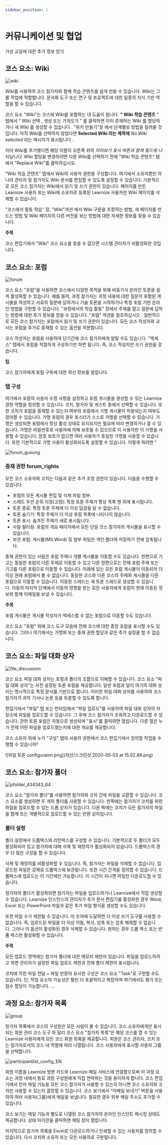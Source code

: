 ```yaml
---
sidebar_position: 1
---
```


# 커뮤니케이션 및 협업

가상 교실에 대한 추가 정보 얻기

## 코스 요소: Wiki

![wiki](/img/course_elements/wiki.png)

Wiki를 사용하여 코스 참가자와 함께 학습 콘텐츠를 쉽게 만들 수 있습니다. Wiki는 그룹 작업에 적합합니다. 문서화 도구 또는 연구 및 프로젝트에 대한 일종의 지식 기반 역할을 할 수 있습니다.

코스 요소 "Wiki"는 코스에 Wiki를 포함하는 데 도움이 됩니다. **" Wiki 학습 콘텐츠** " 탭에서 " Wiki 선택 , 생성 또는 가져오기 " 를 클릭하면 이미 존재하는 Wiki 를 할당하거나 새 Wiki 를 생성할 수 있습니다 . "위키 만들기"장 에서 단계별로 방법을 알려줄 것입니다. 아직 Wiki를 선택하지 않았다면 **Selected Wiki 라는 제목에** *No Wiki selected* 라는 메시지가 표시됩니다 .

이미 Wiki를 추가했다면 해당 이름이 오른쪽 위의 *미리보기 표시 버튼과 함께 필드에 나타납니다.* Wiki 할당을 변경하려면 다른 Wiki를 선택하기 전에 "Wiki 학습 콘텐츠" 탭에서 "Replace Wiki"를 클릭하십시오.

"Wiki 학습 콘텐츠" 탭에서 Wiki의 사용자 권한을 구성합니다. 여기에서 소유자뿐만 아니라 관리자 및 참가자도 Wiki 문서를 편집할 수 있도록 설정할 수 있습니다. 기본적으로 모든 코스 참가자는 Wiki에서 읽기 및 쓰기 권한이 있습니다. 페이지를 만든 Learnize 사용자 또는 Wiki에 소유자로 등록된 Learnize 사용자만 Wiki 페이지를 삭제할 수 있습니다.

"코스에서 활동 학습" 장, "Wiki"섹션 에서 Wiki 구문을 조정하는 방법, 새 페이지를 만드는 방법 및 Wiki 페이지의 다른 버전을 보는 방법에 대한 자세한 정보를 찾을 수 있습니다.

**주목**

코스 편집기에서 "Wiki" 코스 요소를 찾을 수 없으면 시스템 관리자가 비활성화한 것입니다.

## 코스 요소: 포럼

![forum](/img/course_elements/forum.png)

코스 요소 "포럼"을 사용하면 코스에서 다양한 목적을 위해 비동기식 온라인 토론을 쉽게 활성화할 수 있습니다. 예를 들어, 과정 참가자는 과정 내용에 대한 질문이 포함된 게시물을 작성하고 서로의 질문에 답하거나 기술 토론을 시작하거나 특정 포럼 기반 온라인 방법을 구현할 수 있습니다. "과정에서의 학습 활동" 장에서 주제를 열고 질문에 답하는 방법에 대한 추가 정보를 얻을 수 있습니다. "포럼" 섹션을 참조하십시오 . 일반적으로 모든 코스 참가자는 포럼에서 읽기 및 쓰기 권한이 있습니다. 모든 코스 작성자와 교사는 포럼을 추가로 중재할 수 있는 옵션을 처분합니다.

코스 작성자는 포럼을 사용하여 단기간에 코스 참가자에게 알릴 수도 있습니다. "액세스" 탭에서 포럼을 적절하게 구성하기만 하면 됩니다. 즉, 코스 작성자만 쓰기 권한을 갖습니다.

**팁**

코스 참가자에게 포럼 구독에 대한 최신 정보를 알립니다.

### 탭 구성

여기에서 포럼의 사용자 수정 사항을 설정하고 포럼 게시물을 생성할 수 있는 Learnize 권한 역할을 정의할 수 있습니다. 코치, 참가자 및 게스트 중에서 선택할 수 있습니다. 또한 코치가 포럼을 중재할 수 있는지 여부와 포럼에서 가명 게시물이 허용되는지 여부도 정의할 수 있습니다. 가명 포럼의 경우 포스터가 스스로 가명을 선택할 수 있습니다. 가명은 생성되면 포럼에서 항상 활성 상태로 유지되지만 필요에 따라 변경하거나 끌 수 있습니다. 가명은 비밀번호로 사용자에 의해 보호될 수 있으므로 이 사용자만 이 가명을 사용할 수 있습니다. 암호 보호가 없으면 여러 사용자가 동일한 가명을 사용할 수 있습니다. 또한 기본적으로 가명 사용이 활성화되도록 설정할 수 있습니다. 이렇게 하려면 "

![forum_gusung](/img/course_elements/forum_gusung.png)

### 중재 권한 forum_rights

모든 코스 소유자와 코치는 다음과 같은 추가 조정 권한이 있습니다. 다음을 수행할 수 있습니다.

- 포럼의 모든 게시물 편집 및 삭제 파일 첨부.
- 스레드 우선 순위 지정(고정): 특정 토론 주제가 항상 목록 맨 위에 표시됩니다.
- 토론 종료: 특정 토론 주제에 더 이상 답글을 달 수 없습니다.
- 토론 숨기기: 특정 주제가 더 이상 포럼 목록에 나타나지 않습니다.
- 토론 표시: 숨겨진 주제가 새로 표시됩니다.
- 사람 필터링: 포럼의 개요 페이지에서 모든 단일 코스 참가자의 게시물을 표시할 수 있습니다.
- 보관 포럼: 게시물(MS Word) 및 첨부 파일은 개인 폴더에 저장하기 전에 압축됩니다.

중재 권한이 있는 사람은 포럼 주제나 개별 게시물을 이동할 수도 있습니다. 한편으로 기고는 동일한 포럼의 다른 주제로 이동할 수 있고 다른 한편으로는 전체 포럼 주제 또는 기고를 다른 포럼으로 이동할 수 있습니다. 아래에 있는 모든 포럼 게시물이 이동되어 더 이상 원래 포럼에서 볼 수 없습니다. 동일한 코스와 다른 코스의 주제와 게시물을 다른 포럼으로 이동할 수 있습니다. 이동된 스레드는 새 토론 스레드로 생성할 수 있습니다. 이동의 마지막 단계에서 이동의 영향을 받는 모든 사용자에게 포럼이 현재 이동된 정보와 함께 이메일을 보낼 수 있습니다.

**주목**

포럼 게시물은 게시물 작성자가 액세스할 수 없는 포럼으로 이동할 수도 있습니다.

코스 요소 "포럼" 외에 코스 도구 모음에 전체 코스에 대한 중앙 포럼을 표시할 수도 있습니다. 그러나 여기에서는 가명화 또는 중재 권한 할당과 같은 추가 설정을 할 수 없습니다.

## 코스 요소: 파일 대화 상자

![file_discussion](/img/course_elements/file_discussion.png)

코스 요소 파일 대화 상자는 포럼과 폴더의 조합으로 이해할 수 있습니다. 코스 요소 "파일 대화 상자"는 사전 설정된 토론 포럼을 제공합니다. 일반 포럼과 달리 여기의 대화 상자는 명시적으로 특정 문서를 기반으로 합니다. 이러한 파일 대화 상자를 사용하여 코스 참가자가 과학 기사나 논문 등을 토론할 수 있도록 합니다.

편집기에서 "파일" 탭 또는 런타임에서 "파일 업로드"를 사용하여 파일 대화 상자의 저장소에 파일을 업로드할 수 있습니다. 그 후에 코스 참가자가 조회하고 다운로드할 수 있습니다. 관련 토론 포럼은 자동으로 생성되며 "표시"를 클릭하면 열립니다. 다른 열은 누가 언제 어떤 파일을 업로드했는지에 대한 개요를 제공합니다.

코스 소유자 외에 누가 "구성" 탭의 사용자 권한에서 코스 편집기에서 정의할 작업을 수행할 수 있습니까?

![파일 토론 configuraion.png](자산/스크린샷 2020-05-03 at 15.02.48.png)

## 코스 요소: 참가자 폴더

![pfolder_434343_64](/img/course_elements/pfolder_434343_64.png)

코스 요소 "참가자 폴더"를 사용하면 참가자와 코치 간에 파일을 교환할 수 있습니다. 코스 요소를 생성하면 두 개의 폴더를 사용할 수 있습니다. 한쪽에는 참가자가 코치를 위한 파일을 업로드할 수 있는 드롭 상자가 있습니다. 다른 쪽에는 코치가 모든 참가자의 파일을 함께 또는 개별적으로 업로드할 수 있는 반환 상자입니다.

### 폴더 설정

폴더 설정에서 드롭박스와 리턴박스를 구성할 수 있습니다. 기본적으로 두 폴더가 모두 활성화되어 있고 참가자에 대해 삭제 및 재정의가 활성화되어 있습니다. 드롭박스의 경우 더 많은 구성을 할 수 있습니다.

삭제 및 재정의를 비활성화할 수 있습니다. 즉, 참가자는 파일을 삭제할 수 없습니다. 업로드된 파일은 강제로 드롭박스에 보관됩니다. 또한 시간 간격을 정의할 수 있습니다. 드롭박스에 업로드는 이 기간에만 가능합니다. 이 시간이 지나면 파일만 다운로드할 수 있습니다.

참가자의 폴더가 활성화되면 참가자는 파일을 업로드하거나 Learnize에서 직접 생성할 수 있습니다. Learnize 인스턴스의 관리자가 추가 문서 편집기를 활성화한 경우 Word, Excel 또는 PowerPoint 파일과 같은 추가 파일 형식을 생성할 수도 있습니다.

또한 파일 수가 제한될 수 있습니다. 이 숫자에 도달하면 더 이상 쓰기 도구를 사용할 수 없습니다. 즉, 업로드된 파일을 더 이상 이동, 복사, 압축 또는 압축 해제할 수 없습니다. 그러나 이 옵션이 활성화된 경우 삭제할 수 있습니다. 원하는 경우 드롭 박스 또는 반품 박스만 활성화할 수 있습니다.

**주목**

모든 업로드 영역에는 참가자 폴더에 대한 메모리 제한이 있습니다. 파일을 업로드하려고 하면 관리자가 설정한 파일 업로드 제한과 전체 폴더 제한이 표시됩니다.

코치에 의한 파일 전달 + 파일 반환의 유사한 구성은 코스 요소 "Task"로 구현할 수도 있습니다. 단, 작업 요소의 가능성은 훨씬 더 포괄적이고 복잡하며 여기에서도 평가 또는 점수 할당이 가능합니다. ...

## 과정 요소: 참가자 목록

![group](/img/course_elements/group.png)

참가자 목록에서 코스의 구성원은 모든 사람이 볼 수 있습니다. 코스 소유자에게만 표시되는 회원 관리 코스 도구 와 달리 코스 요소 "참가자 목록"은 해당 코스를 열 수 있는 Learnize 사용자에게 모든 코스 회원 목록을 제공합니다. 회원은 코스 관리자, 코치 또는 참가자로서의 코스 내 역할에 따라 나열됩니다. 코스 사용자에게 표시할 사용자 그룹을 선택합니다.

![participantlist_config_EN](/img/course_elements/participantlist_config_EN.png)

회원 이름을 Learnize 방문 카드와 Learnize 메일 서비스에 연결함으로써 이 과정 요소는 과정 내에서 동료 과정 구성원에게 직접 연락하는 것을 용이하게 합니다. 코스 편집기에서 전자 메일 기능을 모든 코스 참가자가 사용할 수 있는지 아니면 코스 소유자와 코치만 사용할 수 있는지 결정할 수 있습니다. 코스 보기에서 "이메일 보내기" 버튼을 사용하여 여러 사용자(그룹)에게 메일을 보냅니다. 필요한 경우 외부 메일 주소도 추가할 수 있습니다.

코스 보기는 메일 기능과 별도로 나열된 코스 참가자의 온라인 인스턴트 메시징 상태도 제공합니다. 상태 아이콘을 클릭하면 채팅 창이 열립니다.

마지막으로 참가자 목록을 Excel로 다운로드하거나 인쇄할 수 있는 사용자를 정의할 수 있습니다. 다시 코치와 소유자 또는 모든 사용자로 구분됩니다.